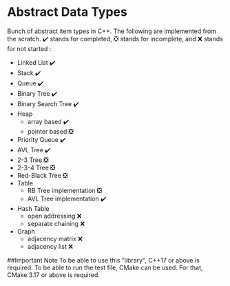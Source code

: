 # Abstract Data Types

Bunch of abstract item types in C++. The following are implemented from the scratch. :heavy_check_mark: stands for completed, :negative_squared_cross_mark: stands for incomplete, and :x: stands for not started :
- Linked List :heavy_check_mark:
- Stack :heavy_check_mark:
- Queue :heavy_check_mark:
- Binary Tree :heavy_check_mark:
- Binary Search Tree :heavy_check_mark:
- Heap
  - array based :heavy_check_mark:
  - pointer based :negative_squared_cross_mark:
- Priority Queue :heavy_check_mark:
- AVL Tree :heavy_check_mark:
- 2-3 Tree :negative_squared_cross_mark:
- 2-3-4 Tree :negative_squared_cross_mark:
- Red-Black Tree :negative_squared_cross_mark:
- Table
  - RB Tree implementation :negative_squared_cross_mark:
  - AVL Tree implementation :heavy_check_mark:
- Hash Table
  - open addressing :x:
  - separate chaining :x:
- Graph
  - adjacency matrix :x:
  - adjacency list :x:

##Important Note
To be able to use this "library", C++17 or above is required. To be able to run the test file, CMake can be used. For that, CMake 3.17 or above is required.
